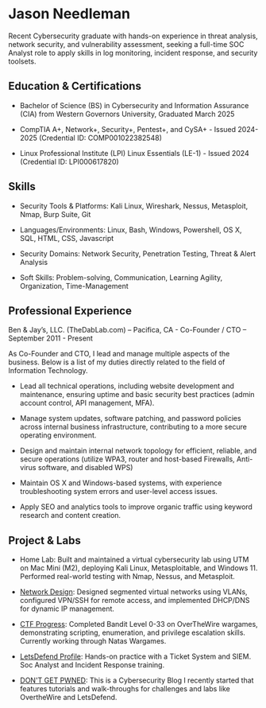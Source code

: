 # Jason Needleman

Recent Cybersecurity graduate with hands-on experience in threat analysis, network security, and vulnerability assessment, seeking a full-time SOC Analyst role to apply skills in log monitoring, incident response, and security toolsets.

## Education & Certifications

- Bachelor of Science (BS) in Cybersecurity and Information Assurance (CIA) from Western Governors University, Graduated March 2025

- CompTIA A+, Network+, Security+, Pentest+, and CySA+ - Issued 2024-2025 (Credential ID: COMP001022382548)

- Linux Professional Institute (LPI) Linux Essentials (LE-1) - Issued 2024 (Credential ID: LPI000617820)

## Skills

- Security Tools & Platforms: Kali Linux, Wireshark, Nessus, Metasploit, Nmap, Burp Suite, Git

- Languages/Environments: Linux, Bash, Windows, Powershell, OS X, SQL, HTML, CSS, Javascript

- Security Domains: Network Security, Penetration Testing, Threat & Alert Analysis

- Soft Skills: Problem-solving, Communication, Learning Agility, Organization, Time-Management

## Professional Experience

Ben & Jay’s, LLC. (TheDabLab.com) – Pacifica, CA - Co-Founder / CTO – September 2011 - Present

As Co-Founder and CTO, I lead and manage multiple aspects of the business. Below is a list of my duties directly related to the field of Information Technology. 

- Lead all technical operations, including website development and maintenance, ensuring uptime and basic security best practices (admin account control, API management, MFA).

- Manage system updates, software patching, and password policies across internal business infrastructure, contributing to a more secure operating environment.

- Design and maintain internal network topology for efficient, reliable, and secure operations (utilize WPA3, router and host-based Firewalls, Anti-virus software, and disabled WPS) 

- Maintain OS X and Windows-based systems, with experience troubleshooting system errors and user-level access issues.

- Apply SEO and analytics tools to improve organic traffic using keyword research and content creation.

## Project & Labs

- Home Lab: Built and maintained a virtual cybersecurity lab using UTM on Mac Mini (M2), deploying Kali Linux, Metasploitable, and Windows 11. Performed real-world testing with Nmap, Nessus, and Metasploit.

- [Network Design](https://github.com/jayneedle42/Networking-Projects): Designed segmented virtual networks using VLANs, configured VPN/SSH for remote access, and implemented DHCP/DNS for dynamic IP management.

- [CTF Progress](https://github.com/jayneedle42/CTF-Challenges): Completed Bandit Level 0-33 on OverTheWire wargames, demonstrating scripting, enumeration, and privilege escalation skills. Currently working through Natas Wargames.

- [LetsDefend Profile](https://app.letsdefend.io/user/jayneedle42): Hands-on practice with a Ticket System and SIEM. Soc Analyst and Incident Response training.

- [DON'T GET PWNED](https://dontgetpwned.wordpress.com/): This is a Cybersecurity Blog I recently started that features tutorials and walk-throughs for challenges and labs like OvertheWire and LetsDefend. 
